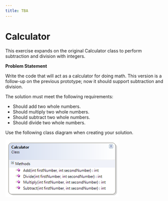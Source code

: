 ```yaml
---
title: TBA
---
```

# Calculator

This exercise expands on the original Calculator class to perform subtraction and division with integers.

**Problem Statement**

Write the code that will act as a calculator for doing math. This version is a follow-up on the previous prototype; now it should support subtraction and division.

The solution must meet the following requirements:

* Should add two whole numbers.
* Should multiply two whole numbers.
* Should subtract two whole numbers.
* Should divide two whole numbers.

Use the following class diagram when creating your solution.

![Calculator Class Diagram](./E-Calculator-2.png)
